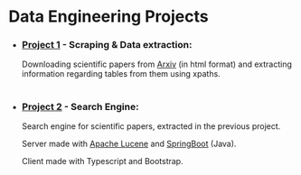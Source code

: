 # Data Engineering Projects

- ### [Project 1](/project-1/README.md) - Scraping & Data extraction:

  Downloading scientific papers from [Arxiv](https://arxiv.org/) (in html format) and extracting information regarding tables from them using xpaths.

#

- ### [Project 2](/project-2/README.md) - Search Engine:

  Search engine for scientific papers, extracted in the previous project.
  
  Server made with [Apache Lucene](https://lucene.apache.org/) and [SpringBoot](https://spring.io/projects/spring-boot) (Java).
  
  Client made with Typescript and Bootstrap.

#
